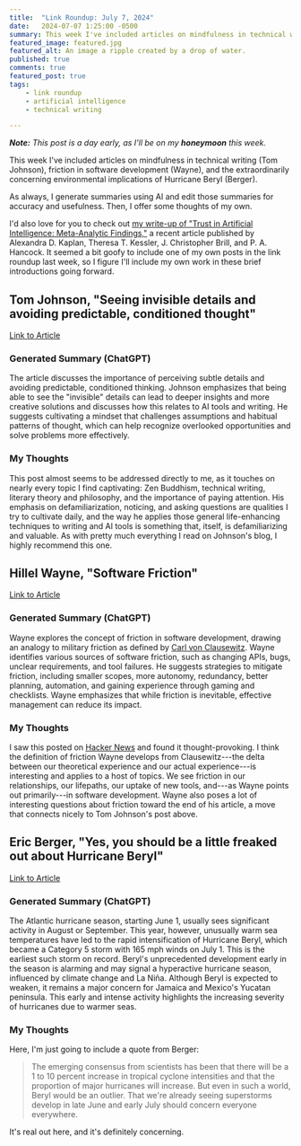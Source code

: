 ```yaml
---
title:  "Link Roundup: July 7, 2024"
date:   2024-07-07 1:25:00 -0500
summary: This week I've included articles on mindfulness in technical writing, friction in software development, and the concerning environmental implications of Hurricane Beryl.
featured_image: featured.jpg
featured_alt: An image a ripple created by a drop of water.
published: true
comments: true
featured_post: true
tags:
    - link roundup
    - artificial intelligence
    - technical writing

---
```


_**Note:** This post is a day early, as I'll be on my **honeymoon** this week._

This week I've included articles on mindfulness in technical writing
(Tom Johnson), friction in software development (Wayne), and the
extraordinarily concerning environmental implications of Hurricane Beryl (Berger).

As always, I generate summaries using AI and edit those summaries for
accuracy and usefulness. Then, I offer some thoughts of my own.

I'd also love for you to check out [my write-up of "Trust in Artificial
Intelligence: Meta-Analytic Findings,"](/posts/2024/07/article-review-trust-in-artificial-intelligence/) a recent article published by
Alexandra D. Kaplan, Theresa T. Kessler, J. Christopher Brill, and P. A.
Hancock. It seemed a bit goofy to include one of my own posts in the
link roundup last week, so I figure I'll include my own work in
these brief introductions going forward.

## Tom Johnson, "Seeing invisible details and avoiding predictable, conditioned thought"

[Link to
Article](https://idratherbewriting.com/zamm/seeing-invisible-details-avoiding-predictable-thought.html)

### Generated Summary (ChatGPT)

The article discusses the importance of perceiving subtle details and
avoiding predictable, conditioned thinking. Johnson emphasizes that
being able to see the \"invisible\" details can lead to deeper insights
and more creative solutions and discusses how this relates to AI tools
and writing. He suggests cultivating a mindset that challenges
assumptions and habitual patterns of thought, which can help recognize
overlooked opportunities and solve problems more effectively.

### My Thoughts

This post almost seems to be addressed directly to me, as it touches on
nearly every topic I find captivating: Zen Buddhism, technical writing,
literary theory and philosophy, and the importance of paying attention.
His emphasis on defamiliarization, noticing, and asking questions are
qualities I try to cultivate daily, and the way he applies those general
life-enhancing techniques to writing and AI tools is something that,
itself, is defamiliarizing and valuable. As with pretty much everything
I read on Johnson's blog, I highly recommend this one.

## Hillel Wayne, "Software Friction"

[Link to Article](https://www.hillelwayne.com/post/software-friction/)

### Generated Summary (ChatGPT)

Wayne explores the concept of friction in software development, drawing
an analogy to military friction as defined by [Carl von Clausewitz](https://en.wikipedia.org/wiki/Carl_von_Clausewitz). Wayne
identifies various sources of software friction, such as changing APIs,
bugs, unclear requirements, and tool failures. He suggests strategies to
mitigate friction, including smaller scopes, more autonomy, redundancy,
better planning, automation, and gaining experience through gaming and
checklists. Wayne emphasizes that while friction is inevitable,
effective management can reduce its impact.

### My Thoughts

I saw this posted on [Hacker News](https://news.ycombinator.com/) and
found it thought-provoking. I think the definition of friction Wayne
develops from Clausewitz---the delta between our theoretical experience
and our actual experience---is interesting and applies to a host of
topics. We see friction in our relationships, our lifepaths, our uptake
of new tools, and---as Wayne points out primarily---in software
development. Wayne also poses a lot of interesting questions about
friction toward the end of his article, a move that connects nicely to Tom
Johnson's post above.

## Eric Berger, "Yes, you should be a little freaked out about Hurricane Beryl"

[Link to
Article](https://arstechnica.com/science/2024/07/yes-you-should-be-a-little-freaked-out-about-hurricane-beryl/)

### Generated Summary (ChatGPT)

The Atlantic hurricane season, starting June 1, usually sees significant
activity in August or September. This year, however, unusually warm sea
temperatures have led to the rapid intensification of Hurricane Beryl,
which became a Category 5 storm with 165 mph winds on July 1. This is
the earliest such storm on record. Beryl\'s unprecedented development
early in the season is alarming and may signal a hyperactive hurricane
season, influenced by climate change and La Niña. Although Beryl is
expected to weaken, it remains a major concern for Jamaica and Mexico\'s
Yucatan peninsula. This early and intense activity highlights the
increasing severity of hurricanes due to warmer seas.

### My Thoughts

Here, I'm just going to include a quote from Berger:

> The emerging consensus from scientists has been that there will be a 1
> to 10 percent increase in tropical cyclone intensities and that the
> proportion of major hurricanes will increase. But even in such a
> world, Beryl would be an outlier. That we\'re already seeing
> superstorms develop in late June and early July should concern
> everyone everywhere.

It's real out here, and it's definitely concerning.
